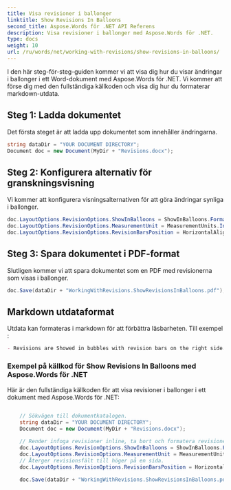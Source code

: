 ```yaml
---
title: Visa revisioner i ballonger
linktitle: Show Revisions In Balloons
second_title: Aspose.Words för .NET API Referens
description: Visa revisioner i ballonger med Aspose.Words för .NET.
type: docs
weight: 10
url: /ru/words/net/working-with-revisions/show-revisions-in-balloons/
---
```


I den här steg-för-steg-guiden kommer vi att visa dig hur du visar ändringar i ballonger i ett Word-dokument med Aspose.Words för .NET. Vi kommer att förse dig med den fullständiga källkoden och visa dig hur du formaterar markdown-utdata.

## Steg 1: Ladda dokumentet

Det första steget är att ladda upp dokumentet som innehåller ändringarna.

```csharp
string dataDir = "YOUR DOCUMENT DIRECTORY";
Document doc = new Document(MyDir + "Revisions.docx");
```

## Steg 2: Konfigurera alternativ för granskningsvisning

Vi kommer att konfigurera visningsalternativen för att göra ändringar synliga i ballonger.

```csharp
doc.LayoutOptions.RevisionOptions.ShowInBalloons = ShowInBalloons.FormatAndDelete;
doc.LayoutOptions.RevisionOptions.MeasurementUnit = MeasurementUnits.Inches;
doc.LayoutOptions.RevisionOptions.RevisionBarsPosition = HorizontalAlignment.Right;
```

## Steg 3: Spara dokumentet i PDF-format

Slutligen kommer vi att spara dokumentet som en PDF med revisionerna som visas i ballonger.

```csharp
doc.Save(dataDir + "WorkingWithRevisions.ShowRevisionsInBalloons.pdf");
```

## Markdown utdataformat

Utdata kan formateras i markdown för att förbättra läsbarheten. Till exempel :

```markdown
- Revisions are Showed in bubbles with revision bars on the right side.
```

### Exempel på källkod för Show Revisions In Balloons med Aspose.Words för .NET

Här är den fullständiga källkoden för att visa revisioner i ballonger i ett dokument med Aspose.Words för .NET:

```csharp
    
	// Sökvägen till dokumentkatalogen.
	string dataDir = "YOUR DOCUMENT DIRECTORY";	
	Document doc = new Document(MyDir + "Revisions.docx");

	// Render infoga revisioner inline, ta bort och formatera revisioner i ballonger.
	doc.LayoutOptions.RevisionOptions.ShowInBalloons = ShowInBalloons.FormatAndDelete;
	doc.LayoutOptions.RevisionOptions.MeasurementUnit = MeasurementUnits.Inches;
	// Återger revisionsfält till höger på en sida.
	doc.LayoutOptions.RevisionOptions.RevisionBarsPosition = HorizontalAlignment.Right;
	
	doc.Save(dataDir + "WorkingWithRevisions.ShowRevisionsInBalloons.pdf");
	
```



